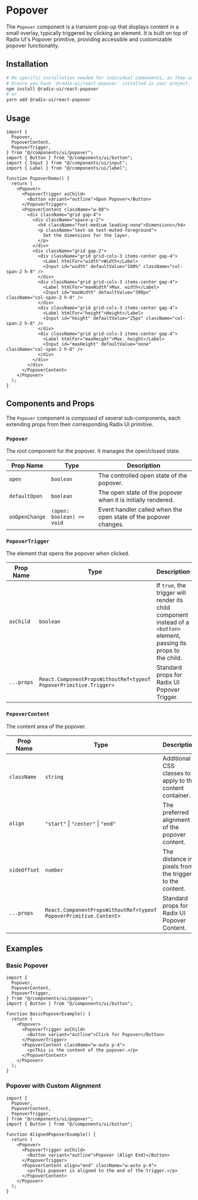 # Popover

The `Popover` component is a transient pop-up that displays content in a small overlay, typically triggered by clicking an element. It is built on top of Radix UI's Popover primitive, providing accessible and customizable popover functionality.

## Installation

```bash
# No specific installation needed for individual components, as they are part of the UI library.
# Ensure you have `@radix-ui/react-popover` installed in your project.
npm install @radix-ui/react-popover
# or
yarn add @radix-ui/react-popover
```

## Usage

```tsx
import {
  Popover,
  PopoverContent,
  PopoverTrigger,
} from "@/components/ui/popover";
import { Button } from "@/components/ui/button";
import { Input } from "@/components/ui/input";
import { Label } from "@/components/ui/label";

function PopoverDemo() {
  return (
    <Popover>
      <PopoverTrigger asChild>
        <Button variant="outline">Open Popover</Button>
      </PopoverTrigger>
      <PopoverContent className="w-80">
        <div className="grid gap-4">
          <div className="space-y-2">
            <h4 className="font-medium leading-none">Dimensions</h4>
            <p className="text-sm text-muted-foreground">
              Set the dimensions for the layer.
            </p>
          </div>
          <div className="grid gap-2">
            <div className="grid grid-cols-3 items-center gap-4">
              <Label htmlFor="width">Width</Label>
              <Input id="width" defaultValue="100%" className="col-span-2 h-8" />
            </div>
            <div className="grid grid-cols-3 items-center gap-4">
              <Label htmlFor="maxWidth">Max. width</Label>
              <Input id="maxWidth" defaultValue="300px" className="col-span-2 h-8" />
            </div>
            <div className="grid grid-cols-3 items-center gap-4">
              <Label htmlFor="height">Height</Label>
              <Input id="height" defaultValue="25px" className="col-span-2 h-8" />
            </div>
            <div className="grid grid-cols-3 items-center gap-4">
              <Label htmlFor="maxHeight">Max. height</Label>
              <Input id="maxHeight" defaultValue="none" className="col-span-2 h-8" />
            </div>
          </div>
        </div>
      </PopoverContent>
    </Popover>
  );
}
```

## Components and Props

The `Popover` component is composed of several sub-components, each extending props from their corresponding Radix UI primitive.

### `Popover`

The root component for the popover. It manages the open/closed state.

| Prop Name | Type | Description |
|---|---|---|
| `open` | `boolean` | The controlled open state of the popover. |
| `defaultOpen` | `boolean` | The open state of the popover when it is initially rendered. |
| `onOpenChange` | `(open: boolean) => void` | Event handler called when the open state of the popover changes. |

### `PopoverTrigger`

The element that opens the popover when clicked.

| Prop Name | Type | Description |
|---|---|---|
| `asChild` | `boolean` | If `true`, the trigger will render its child component instead of a `<button>` element, passing its props to the child. |
| `...props` | `React.ComponentPropsWithoutRef<typeof PopoverPrimitive.Trigger>` | Standard props for Radix UI Popover Trigger. |

### `PopoverContent`

The content area of the popover.

| Prop Name | Type | Description | Default |
|---|---|---|---|
| `className` | `string` | Additional CSS classes to apply to the content container. | `""` |
| `align` | `"start"` \| `"center"` \| `"end"` | The preferred alignment of the popover content. | `"center"` |
| `sideOffset` | `number` | The distance in pixels from the trigger to the content. | `4` |
| `...props` | `React.ComponentPropsWithoutRef<typeof PopoverPrimitive.Content>` | Standard props for Radix UI Popover Content. |

## Examples

### Basic Popover

```tsx
import {
  Popover,
  PopoverContent,
  PopoverTrigger,
} from "@/components/ui/popover";
import { Button } from "@/components/ui/button";

function BasicPopoverExample() {
  return (
    <Popover>
      <PopoverTrigger asChild>
        <Button variant="outline">Click for Popover</Button>
      </PopoverTrigger>
      <PopoverContent className="w-auto p-4">
        <p>This is the content of the popover.</p>
      </PopoverContent>
    </Popover>
  );
}
```

### Popover with Custom Alignment

```tsx
import {
  Popover,
  PopoverContent,
  PopoverTrigger,
} from "@/components/ui/popover";
import { Button } from "@/components/ui/button";

function AlignedPopoverExample() {
  return (
    <Popover>
      <PopoverTrigger asChild>
        <Button variant="outline">Popover (Align End)</Button>
      </PopoverTrigger>
      <PopoverContent align="end" className="w-auto p-4">
        <p>This popover is aligned to the end of the trigger.</p>
      </PopoverContent>
    </Popover>
  );
}
```